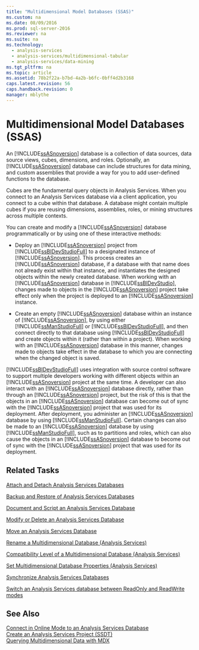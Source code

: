 ```yaml
---
title: "Multidimensional Model Databases (SSAS)"
ms.custom: na
ms.date: 08/09/2016
ms.prod: sql-server-2016
ms.reviewer: na
ms.suite: na
ms.technology: 
  - analysis-services
  - analysis-services/multidimensional-tabular
  - analysis-services/data-mining
ms.tgt_pltfrm: na
ms.topic: article
ms.assetid: 78b2f22a-b7bd-4a2b-b6fc-0bff4d2b3168
caps.latest.revision: 56
caps.handback.revision: 0
manager: mblythe
---
```

# Multidimensional Model Databases (SSAS)
An [!INCLUDE[ssASnoversion](../../Topics/TopicNameContainA/tokens/ssASnoversion_md.md)] database is a collection of data sources, data source views, cubes, dimensions, and roles. Optionally, an [!INCLUDE[ssASnoversion](../../Topics/TopicNameContainA/tokens/ssASnoversion_md.md)] database can include structures for data mining, and custom assemblies that provide a way for you to add user-defined functions to the database.  
  
 Cubes are the fundamental query objects in Analysis Services. When you connect to an Analysis Services database via a client application, you connect to a cube within that database. A database might contain multiple cubes if you are reusing dimensions, assemblies, roles, or mining structures across multiple contexts.  
  
 You can create and modify a [!INCLUDE[ssASnoversion](../../Topics/TopicNameContainA/tokens/ssASnoversion_md.md)] database programmatically or by using one of these interactive methods:  
  
-   Deploy an [!INCLUDE[ssASnoversion](../../Topics/TopicNameContainA/tokens/ssASnoversion_md.md)] project from [!INCLUDE[ssBIDevStudioFull](../../Topics/TopicNameContainA/tokens/ssBIDevStudioFull_md.md)] to a designated instance of [!INCLUDE[ssASnoversion](../../Topics/TopicNameContainA/tokens/ssASnoversion_md.md)]. This process creates an [!INCLUDE[ssASnoversion](../../Topics/TopicNameContainA/tokens/ssASnoversion_md.md)] database, if a database with that name does not already exist within that instance, and instantiates the designed objects within the newly created database. When working with an [!INCLUDE[ssASnoversion](../../Topics/TopicNameContainA/tokens/ssASnoversion_md.md)] database in [!INCLUDE[ssBIDevStudio](../../Topics/TopicNameContainA/tokens/ssBIDevStudio_md.md)], changes made to objects in the [!INCLUDE[ssASnoversion](../../Topics/TopicNameContainA/tokens/ssASnoversion_md.md)] project take effect only when the project is deployed to an [!INCLUDE[ssASnoversion](../../Topics/TopicNameContainA/tokens/ssASnoversion_md.md)] instance.  
  
-   Create an empty [!INCLUDE[ssASnoversion](../../Topics/TopicNameContainA/tokens/ssASnoversion_md.md)] database within an instance of [!INCLUDE[ssASnoversion](../../Topics/TopicNameContainA/tokens/ssASnoversion_md.md)], by using either [!INCLUDE[ssManStudioFull](../../Topics/TopicNameContainA/tokens/ssManStudioFull_md.md)] or [!INCLUDE[ssBIDevStudioFull](../../Topics/TopicNameContainA/tokens/ssBIDevStudioFull_md.md)], and then connect directly to that database using [!INCLUDE[ssBIDevStudioFull](../../Topics/TopicNameContainA/tokens/ssBIDevStudioFull_md.md)] and create objects within it (rather than within a project). When working with an [!INCLUDE[ssASnoversion](../../Topics/TopicNameContainA/tokens/ssASnoversion_md.md)] database in this manner, changes made to objects take effect in the database to which you are connecting when the changed object is saved.  
  
 [!INCLUDE[ssBIDevStudioFull](../../Topics/TopicNameContainA/tokens/ssBIDevStudioFull_md.md)] uses integration with source control software to support multiple developers working with different objects within an [!INCLUDE[ssASnoversion](../../Topics/TopicNameContainA/tokens/ssASnoversion_md.md)] project at the same time. A developer can also interact with an [!INCLUDE[ssASnoversion](../../Topics/TopicNameContainA/tokens/ssASnoversion_md.md)] database directly, rather than through an [!INCLUDE[ssASnoversion](../../Topics/TopicNameContainA/tokens/ssASnoversion_md.md)] project, but the risk of this is that the objects in an [!INCLUDE[ssASnoversion](../../Topics/TopicNameContainA/tokens/ssASnoversion_md.md)] database can become out of sync with the [!INCLUDE[ssASnoversion](../../Topics/TopicNameContainA/tokens/ssASnoversion_md.md)] project that was used for its deployment. After deployment, you administer an [!INCLUDE[ssASnoversion](../../Topics/TopicNameContainA/tokens/ssASnoversion_md.md)] database by using [!INCLUDE[ssManStudioFull](../../Topics/TopicNameContainA/tokens/ssManStudioFull_md.md)]. Certain changes can also be made to an [!INCLUDE[ssASnoversion](../../Topics/TopicNameContainA/tokens/ssASnoversion_md.md)] database by using [!INCLUDE[ssManStudioFull](../../Topics/TopicNameContainA/tokens/ssManStudioFull_md.md)], such as to partitions and roles, which can also cause the objects in an [!INCLUDE[ssASnoversion](../../Topics/TopicNameContainA/tokens/ssASnoversion_md.md)] database to become out of sync with the [!INCLUDE[ssASnoversion](../../Topics/TopicNameContainA/tokens/ssASnoversion_md.md)] project that was used for its deployment.  
  
## Related Tasks  
 [Attach and Detach Analysis Services Databases](../../Topics/TopicNameNotContainA/Attach-and-Detach-Analysis-Services-Databases.md)  
  
 [Backup and Restore of Analysis Services Databases](../../Topics/TopicNameNotContainA/Backup-and-Restore-of-Analysis-Services-Databases.md)  
  
 [Document and Script an Analysis Services Database](../../Topics/TopicNameNotContainA/Document-and-Script-an-Analysis-Services-Database.md)  
  
 [Modify or Delete an Analysis Services Database](../../Topics/TopicNameNotContainA/Modify-or-Delete-an-Analysis-Services-Database.md)  
  
 [Move an Analysis Services Database](../../Topics/TopicNameNotContainA/Move-an-Analysis-Services-Database.md)  
  
 [Rename a Multidimensional Database (Analysis Services)](../../Topics/TopicNameContainA/Rename-a-Multidimensional-Database--Analysis-Services-.md)  
  
 [Compatibility Level of a Multidimensional Database (Analysis Services)](../../Topics/TopicNameContainA/Compatibility-Level-of-a-Multidimensional-Database--Analysis-Services-.md)  
  
 [Set Multidimensional Database Properties (Analysis Services)](../../Topics/TopicNameNotContainA/Set-Multidimensional-Database-Properties--Analysis-Services-.md)  
  
 [Synchronize Analysis Services Databases](../../Topics/TopicNameNotContainA/Synchronize-Analysis-Services-Databases.md)  
  
 [Switch an Analysis Services database between ReadOnly and ReadWrite modes](../../Topics/TopicNameNotContainA/Switch-an-Analysis-Services-database-between-ReadOnly-and-ReadWrite-modes.md)  
  
## See Also  
 [Connect in Online Mode to an Analysis Services Database](../../Topics/TopicNameNotContainA/Connect-in-Online-Mode-to-an-Analysis-Services-Database.md)   
 [Create an Analysis Services Project (SSDT)](../../Topics/TopicNameNotContainA/Create-an-Analysis-Services-Project--SSDT-.md)   
 [Querying Multidimensional Data with MDX](../../Topics/TopicNameNotContainA/Querying-Multidimensional-Data-with-MDX.md)